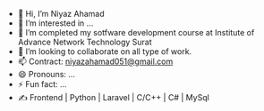 - 👋 Hi, I’m Niyaz Ahamad 
- 👀 I’m interested in ...
- 🌱 I’m completed my sotfware development course at Institute of Advance Network Technology Surat
- 💞️ I’m looking to collaborate on all type of work.
- 📫 Contract: niyazahamad051@gmail.com 
- 😄 Pronouns: ...
- ⚡ Fun fact: ...
- ✍️ Frontend | Python | Laravel | C/C++ | C# | MySql 
<!---
niyaz051/niyaz051 is a ✨ special ✨ repository because its `README.md` (this file) appears on your GitHub profile.
You can click the Preview link to take a look at your changes.
--->
